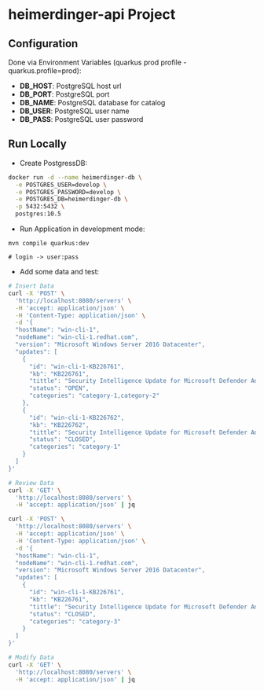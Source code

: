# heimerdinger-api Project

## Configuration

Done via Environment Variables (quarkus prod profile - quarkus.profile=prod):

- **DB_HOST**: PostgreSQL host url
- **DB_PORT**: PostgreSQL port
- **DB_NAME**: PostgreSQL database for catalog
- **DB_USER**: PostgreSQL user name
- **DB_PASS**: PostgreSQL user password

## Run Locally

- Create PostgressDB:
```sh
docker run -d --name heimerdinger-db \
  -e POSTGRES_USER=develop \
  -e POSTGRES_PASSWORD=develop \
  -e POSTGRES_DB=heimerdinger-db \
  -p 5432:5432 \
  postgres:10.5
```

- Run Application in development mode:
```shell script
mvn compile quarkus:dev

# login -> user:pass
```

- Add some data and test:
```sh
# Insert Data
curl -X 'POST' \
  'http://localhost:8080/servers' \
  -H 'accept: application/json' \
  -H 'Content-Type: application/json' \
  -d '{
  "hostName": "win-cli-1",
  "nodeName": "win-cli-1.redhat.com",
  "version": "Microsoft Windows Server 2016 Datacenter",
  "updates": [
    {
      "id": "win-cli-1-KB226761",
      "kb": "KB226761",
      "tittle": "Security Intelligence Update for Microsoft Defender Antivirus - KB226761 (Version 1.371.901.0)",
      "status": "OPEN",
      "categories": "category-1,category-2"
    },
    {
      "id": "win-cli-1-KB226762",
      "kb": "KB226762",
      "tittle": "Security Intelligence Update for Microsoft Defender Antivirus - KB2267612 (Version 1.371.901.0)",
      "status": "CLOSED",
      "categories": "category-1"
    }
  ]
}'

# Review Data
curl -X 'GET' \
  'http://localhost:8080/servers' \
  -H 'accept: application/json' | jq

curl -X 'POST' \
  'http://localhost:8080/servers' \
  -H 'accept: application/json' \
  -H 'Content-Type: application/json' \
  -d '{
  "hostName": "win-cli-1",
  "nodeName": "win-cli-1.redhat.com",
  "version": "Microsoft Windows Server 2016 Datacenter",
  "updates": [
    {
      "id": "win-cli-1-KB226761",
      "kb": "KB226761",
      "tittle": "Security Intelligence Update for Microsoft Defender Antivirus - KB226761 (Version 1.371.901.0)",
      "status": "CLOSED",
      "categories": "category-3"
    }
  ]
}'

# Modify Data
curl -X 'GET' \
  'http://localhost:8080/servers' \
  -H 'accept: application/json' | jq


```